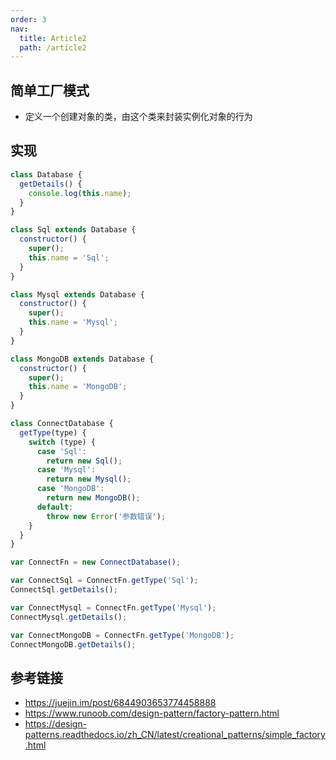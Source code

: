```yaml
---
order: 3
nav:
  title: Article2
  path: /article2
---
```


## 简单工厂模式

- 定义一个创建对象的类，由这个类来封装实例化对象的行为

## 实现

```js
class Database {
  getDetails() {
    console.log(this.name);
  }
}

class Sql extends Database {
  constructor() {
    super();
    this.name = 'Sql';
  }
}

class Mysql extends Database {
  constructor() {
    super();
    this.name = 'Mysql';
  }
}

class MongoDB extends Database {
  constructor() {
    super();
    this.name = 'MongoDB';
  }
}

class ConnectDatabase {
  getType(type) {
    switch (type) {
      case 'Sql':
        return new Sql();
      case 'Mysql':
        return new Mysql();
      case 'MongoDB':
        return new MongoDB();
      default:
        throw new Error('参数错误');
    }
  }
}

var ConnectFn = new ConnectDatabase();

var ConnectSql = ConnectFn.getType('Sql');
ConnectSql.getDetails();

var ConnectMysql = ConnectFn.getType('Mysql');
ConnectMysql.getDetails();

var ConnectMongoDB = ConnectFn.getType('MongoDB');
ConnectMongoDB.getDetails();
```

## 参考链接

- https://juejin.im/post/6844903653774458888
- https://www.runoob.com/design-pattern/factory-pattern.html
- https://design-patterns.readthedocs.io/zh_CN/latest/creational_patterns/simple_factory.html

